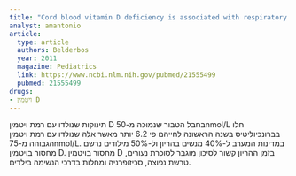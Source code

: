 ```yaml
---
title: "Cord blood vitamin D deficiency is associated with respiratory syncytial virus bronchiolitis"
analyst: amantonio
article:
  type: article
  authors: Belderbos
  year: 2011
  magazine: Pediatrics
  link: https://www.ncbi.nlm.nih.gov/pubmed/21555499
  pubmed: 21555499
drugs:
- ויטמין D
---
```


תינוקות שנולדו עם רמת ויטמין D בחבל הטבור שנמוכה מ-50nmol/L חלו בברונכיוליטיס בשנה הראשונה לחייהם פי 6.2 יותר מאשר אלה שנולדו עם רמת ויטמין הגבוהה מ-75nmol/L.
במדינות המערב ל-40% מנשים בהריון ול-50% מילודים נרשם מחסור בויטמין D.
מחסור בויטמין D בזמן ההריון קשור לסיכון מוגבר לסוכרת נעורים, טרשת נפוצה, סכיזופרניה ומחלות בדרכי הנשימה בילדים.
